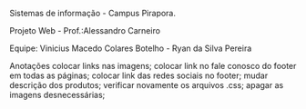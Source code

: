 Sistemas de informação - Campus Pirapora.

Projeto Web - Prof.:Alessandro Carneiro

Equipe:
Vinicius Macedo Colares Botelho -
Ryan da Silva Pereira


Anotações
    colocar links nas imagens;
    colocar link no fale conosco do footer em todas as páginas;
    colocar link das redes sociais no footer;
    mudar descrição dos produtos;
    verificar novamente os arquivos .css;
    apagar as imagens desnecessárias;
    